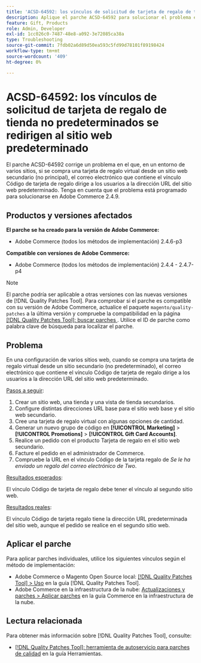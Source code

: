 ```yaml
---
title: 'ACSD-64592: los vínculos de solicitud de tarjeta de regalo de tienda no predeterminados se redirigen al sitio web predeterminado'
description: Aplique el parche ACSD-64592 para solucionar el problema en el que, en una configuración de varios sitios web, cuando se compra una tarjeta de regalo virtual desde el sitio web secundario (no predeterminado), el vínculo Código de tarjeta de regalo del correo electrónico tiene la dirección URL predeterminada del sitio web.
feature: Gift, Products
role: Admin, Developer
exl-id: 1cc026c0-7487-48e8-a092-3e72085ca38a
type: Troubleshooting
source-git-commit: 7fdb02a6d89d50ea593c5fd99d78101f89198424
workflow-type: tm+mt
source-wordcount: '409'
ht-degree: 0%

---
```


# ACSD-64592: los vínculos de solicitud de tarjeta de regalo de tienda no predeterminados se redirigen al sitio web predeterminado

El parche ACSD-64592 corrige un problema en el que, en un entorno de varios sitios, si se compra una tarjeta de regalo virtual desde un sitio web secundario (no principal), el correo electrónico que contiene el vínculo Código de tarjeta de regalo dirige a los usuarios a la dirección URL del sitio web predeterminado. Tenga en cuenta que el problema está programado para solucionarse en Adobe Commerce 2.4.9.

## Productos y versiones afectados

**El parche se ha creado para la versión de Adobe Commerce:**

* Adobe Commerce (todos los métodos de implementación) 2.4.6-p3

**Compatible con versiones de Adobe Commerce:**

* Adobe Commerce (todos los métodos de implementación) 2.4.4 - 2.4.7-p4

>[!NOTE]
>
>El parche podría ser aplicable a otras versiones con las nuevas versiones de [!DNL Quality Patches Tool]. Para comprobar si el parche es compatible con su versión de Adobe Commerce, actualice el paquete `magento/quality-patches` a la última versión y compruebe la compatibilidad en la página [[!DNL Quality Patches Tool]: buscar parches ](https://experienceleague.adobe.com/tools/commerce-quality-patches/index.html?lang=es). Utilice el ID de parche como palabra clave de búsqueda para localizar el parche.

## Problema

En una configuración de varios sitios web, cuando se compra una tarjeta de regalo virtual desde un sitio secundario (no predeterminado), el correo electrónico que contiene el vínculo Código de tarjeta de regalo dirige a los usuarios a la dirección URL del sitio web predeterminado.

<u>Pasos a seguir</u>:

1. Crear un sitio web, una tienda y una vista de tienda secundarios.
1. Configure distintas direcciones URL base para el sitio web base y el sitio web secundario.
1. Cree una tarjeta de regalo virtual con algunas opciones de cantidad.
1. Generar un nuevo grupo de código en **[!UICONTROL Marketing]** > **[!UICONTROL Promotions]** > **[!UICONTROL Gift Card Accounts]**.
1. Realice un pedido con el producto Tarjeta de regalo en el sitio web secundario.
1. Facture el pedido en el administrador de Commerce.
1. Compruebe la URL en el vínculo Código de la tarjeta regalo de *Se le ha enviado un regalo del correo electrónico de Two*.

<u>Resultados esperados</u>:

El vínculo Código de tarjeta de regalo debe tener el vínculo al segundo sitio web.

<u>Resultados reales</u>:

El vínculo Código de tarjeta regalo tiene la dirección URL predeterminada del sitio web, aunque el pedido se realice en el segundo sitio web.

## Aplicar el parche

Para aplicar parches individuales, utilice los siguientes vínculos según el método de implementación:

* Adobe Commerce o Magento Open Source local: [[!DNL Quality Patches Tool] > Uso](/help/tools/quality-patches-tool/usage.md) en la guía [!DNL Quality Patches Tool].
* Adobe Commerce en la infraestructura de la nube: [Actualizaciones y parches > Aplicar parches](https://experienceleague.adobe.com/docs/commerce-cloud-service/user-guide/develop/upgrade/apply-patches.html?lang=es) en la guía Commerce en la infraestructura de la nube.

## Lectura relacionada

Para obtener más información sobre [!DNL Quality Patches Tool], consulte:
* [[!DNL Quality Patches Tool]: herramienta de autoservicio para parches de calidad](/help/tools/quality-patches-tool/quality-patches-tool-to-self-serve-quality-patches.md) en la guía Herramientas.
